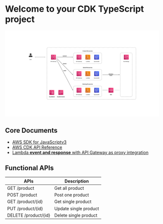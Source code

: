 # Welcome to your CDK TypeScript project

![](./architectur.png)

## Core Documents

- [AWS SDK for JavaScriptv3](https://docs.aws.amazon.com/AWSJavaScriptSDK/v3/latest/index.html)
- [AWS CDK API Reference](https://docs.aws.amazon.com/cdk/api/v2/docs/aws-construct-library.html)
- [Lambda **event and response** with API Gateway as proxy integration](https://docs.aws.amazon.com/ko_kr/lambda/latest/dg/services-apigateway.html)

## Functional APIs

| APIs | Description |
| ----- | ---------- |
| GET /product | Get all product |
| POST /product | Post one product |
| GET /product/{id} | Get single product |
| PUT /product/{id} | Update single product |
| DELETE /product/{id} | Delete single product |
